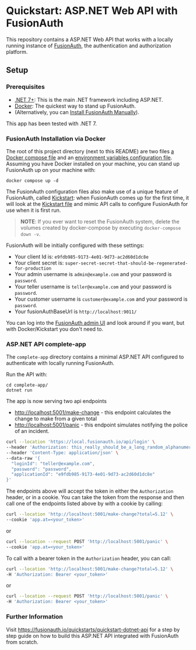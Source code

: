 # Quickstart: ASP.NET Web API with FusionAuth

This repository contains a ASP.NET Web API that works with a locally running instance of [FusionAuth](https://fusionauth.io/), the authentication and authorization platform.

## Setup

### Prerequisites
- [.NET 7+](hhttps://dotnet.microsoft.com/en-us/download): This is the main .NET framework including ASP.NET.
- [Docker](https://www.docker.com): The quickest way to stand up FusionAuth.
- (Alternatively, you can [Install FusionAuth Manually](https://fusionauth.io/docs/v1/tech/installation-guide/)).

This app has been tested with .NET 7. 

### FusionAuth Installation via Docker

The root of this project directory (next to this README) are two files [a Docker compose file](./docker-compose.yml) and an [environment variables configuration file](./.env). Assuming you have Docker installed on your machine, you can stand up FusionAuth up on your machine with:

```
docker compose up -d
```

The FusionAuth configuration files also make use of a unique feature of FusionAuth, called [Kickstart](https://fusionauth.io/docs/v1/tech/installation-guide/kickstart): when FusionAuth comes up for the first time, it will look at the [Kickstart file](./kickstart/kickstart.json) and mimic API calls to configure FusionAuth for use when it is first run.

> **NOTE**: If you ever want to reset the FusionAuth system, delete the volumes created by docker-compose by executing `docker-compose down -v`.

FusionAuth will be initially configured with these settings:

* Your client Id is: `e9fdb985-9173-4e01-9d73-ac2d60d1dc8e`
* Your client secret is: `super-secret-secret-that-should-be-regenerated-for-production`
* Your admin username is `admin@example.com` and your password is `password`.
* Your teller username is `teller@example.com` and your password is `password`.
* Your customer username is `customer@example.com` and your password is `password`.
* Your fusionAuthBaseUrl is `http://localhost:9011/`

You can log into the [FusionAuth admin UI](http://localhost:9011/admin) and look around if you want, but with Docker/Kickstart you don't need to.

### ASP.NET API complete-app

The `complete-app` directory contains a minimal ASP.NET API configured to authenticate with locally running FusionAuth.

Run the API with:
```
cd complete-app/
dotnet run
```

The app is now serving two api endpoints
 - [http://localhost:5001/make-change](http://localhost:5001/makeChange) - this endpoint calculates the change to make from a given total
 - [http://localhost:5001/panic](http://localhost:5001/panic) - this endpoint simulates notifying the police of an incident.

```sh
curl --location 'https://local.fusionauth.io/api/login' \
--header 'Authorization: this_really_should_be_a_long_random_alphanumeric_value_but_this_still_works' \
--header 'Content-Type: application/json' \
--data-raw '{
  "loginId": "teller@example.com",
  "password": "password",
  "applicationId": "e9fdb985-9173-4e01-9d73-ac2d60d1dc8e"
}'
```

The endpoints above will accept the token in either the `Authorization` header, or in a cookie. You can take the token from the response and then call one of the endpoints listed above by with a cookie by calling:

```sh
curl --location 'http://localhost:5001/make-change?total=5.12' \
--cookie 'app.at=<your_token>'
```

or

```sh
curl --location --request POST 'http://localhost:5001/panic' \
--cookie 'app.at=<your_token>'
```
To call with a bearer token in the `Authorization` header, you can call:

```sh
curl --location 'http://localhost:5001/make-change?total=5.12' \
-H 'Authorization: Bearer <your_token>'
```

or 

```sh
curl --location --request POST 'http://localhost:5001/panic' \
-H 'Authorization: Bearer <your_token>'
```

### Further Information

Visit https://fusionauth.io/quickstarts/quickstart-dotnet-api for a step by step guide on how to build this ASP.NET API integrated with FusionAuth from scratch.
